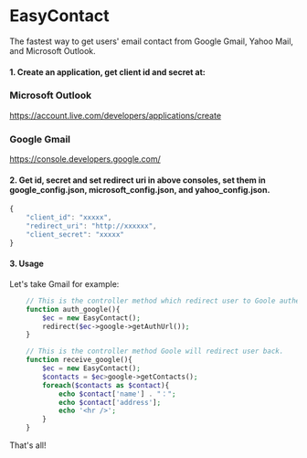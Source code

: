 # EasyContact
The fastest way to get users' email contact from Google Gmail, Yahoo Mail, and Microsoft Outlook.

#### 1. Create an application, get client id and secret at:

### Microsoft Outlook
https://account.live.com/developers/applications/create
### Google Gmail
https://console.developers.google.com/

#### 2. Get id, secret and set redirect uri in above consoles, set them in google_config.json, microsoft_config.json, and yahoo_config.json.

```javascript
{
    "client_id": "xxxxx",
    "redirect_uri": "http://xxxxxx",
    "client_secret": "xxxxx"
}
```

#### 3. Usage

Let's take Gmail for example:
```php
    // This is the controller method which redirect user to Goole authentication page.
    function auth_google(){
        $ec = new EasyContact();
        redirect($ec->google->getAuthUrl());
    }

    // This is the controller method Goole will redirect user back.    
    function receive_google(){
        $ec = new EasyContact();
        $contacts = $ec>google->getContacts();
        foreach($contacts as $contact){
            echo $contact['name'] . "：";
            echo $contact['address'];
            echo '<hr />';
        }
    }
```

That's all!
